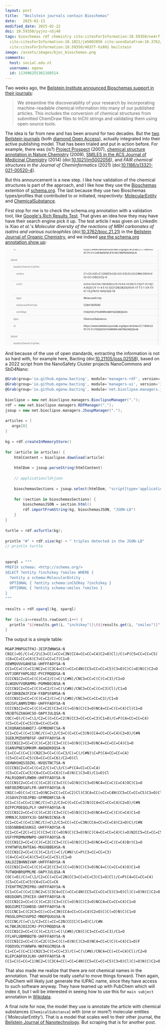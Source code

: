 ```yaml
---
layout: post
title:  "Beilstein journals contain Bioschemas"
date:   2025-02-13
modified_date: 2025-02-22
doi: 10.59350/yyjnz-n5j48
tags: bioschemas rdf chemistry cito:citesForInformation:10.59350/ne4rf-wey66 cito:citesForInformation:10.1186/s13321-021-00520-4
  cito:citesForInformation:10.1021/jm5002056 cito:usesDataFrom:10.3762/bjoc.21.21 cito:usesMethodIn:10.21105/joss.02558
  cito:citesForInformation:10.59350/40377-hz881 beilstein
image: /assets/images/bjoc_bioschemas.png
comments:
  host: social.edu.nl
  username: egonw
  id: 113996255362160514
---
```


Two weeks ago, the [Beilstein Institute announced Bioschemas support in their journals](https://www.beilstein-journals.org/bjoc/news/LAFGBV6PT5ASC5R7JOKSEXOQYM):

> We streamline the discoverability of your research by incorporating machine-readable chemical information into many of our published articles.
> This includes the conversion of chemical structures from submitted ChemDraw files to InChI strings and validating them using open-source tools.

The idea is far from new and has been around for two decades. But the [two Beilstein journals](https://scholia.toolforge.org/publisher/Q4881267)
(both [diamond Open Access](https://en.wikipedia.org/wiki/Diamond_open_access)), actually integrated into their active publishing model.
That has been trialed and put in action before. For example, there was (is?) [Project Prospect](https://doi.org/10.59350/ne4rf-wey66)
(2007), [chemical structure annotation in Nature Chemistry](https://chem-bla-ics.linkedchemistry.info/2009/03/19/nature-chemistry-improves-publishing.html)
(2009), [SMILES in the ACS Journal of Medicinal Chemistry](https://chem-bla-ics.linkedchemistry.info/2014/02/21/slow-publishing-innovation.html)
(2014) (doi:[10.1021/jm5002056](https://doi.org/10.1021/jm5002056)),
and *FAIR chemical structures in the Journal of Cheminformatics* (2021) (doi:[10.1186/s13321-021-00520-4](https://doi.org/10.1186/s13321-021-00520-4)).

But this announcement is a new step. I like how validation of the chemical structures is part of the approach, and I like
how they use the [Bioschemas](https://bioschemas.org/) extention of [schema.org](https://schema.org/). The last because
they use two Bioschemas types/profiles that contributed to or initiated, respectively: [MolecularEntity](https://bioschemas.org/profiles/MolecularEntity/0.5-RELEASE)
and [ChemicalSubstance](https://bioschemas.org/profiles/ChemicalSubstance/0.4-RELEASE).

First stop for me is to check the schema.org annotation with a validation tool, like [Google's Rich Results Test](https://search.google.com/test/rich-results).
That gives an idea how they may have have their search engine pick it up. The test article I was given on LinkedIn is
Xiao *et al.*'s *Molecular diversity of the reactions of MBH carbonates of isatins and various nucleophiles*
(doi:[10.3762/bjoc.21.21](https://doi.org/10.3762/bjoc.21.21)) in the [Beilstein Journal of Organic Chemistry](https://scholia.toolforge.org/venue/Q2894008),
and we indeed [see the schema.org annotation show up](https://search.google.com/test/rich-results/result?id=FRW9wBOpXtsMp9TLUV6SfQ):

![](/assets/images/bjoc_bioschemas.png)

And because of the use of open standards, extracting the information is not so hard with, for example here,
Bacting (doi:[10.21105/joss.02558](https://doi.org/10.21105/joss.02558)), based on a 2022 script from the NanoSafety Cluster
projects NanoCommons and SbD4Nano:

```groovy
@Grab(group='io.github.egonw.bacting', module='managers-rdf', version='1.0.4')
@Grab(group='io.github.egonw.bacting', module='managers-ui', version='1.0.4')
@Grab(group='io.github.egonw.bacting', module='net.bioclipse.managers.jsoup', version='1.0.4')

bioclipse = new net.bioclipse.managers.BioclipseManager(".");
rdf = new net.bioclipse.managers.RDFManager(".");
jsoup = new net.bioclipse.managers.JSoupManager(".");

articles = [
   args[0]
]

kg = rdf.createInMemoryStore()

for (article in articles) {
    htmlContent = bioclipse.download(article)

    htmlDom = jsoup.parseString(htmlContent)

    // application/ld+json

    bioschemasSections = jsoup.select(htmlDom, "script[type='application/ld+json']");

    for (section in bioschemasSections) {
        bioschemasJSON = section.html()
        rdf.importFromString(kg, bioschemasJSON, "JSON-LD")
    }
}

turtle = rdf.asTurtle(kg);

println "#" + rdf.size(kg) + " triples detected in the JSON-LD"
// println turtle


sparql = """
PREFIX schema: <http://schema.org/>
SELECT ?entity ?inchikey ?smiles WHERE {
  ?entity a schema:MolecularEntity .
  OPTIONAL { ?entity schema:inChIKey ?inchikey }
  OPTIONAL { ?entity schema:smiles ?smiles }
}
"""

results = rdf.sparql(kg, sparql)

for (i=1;i<=results.rowCount;i++) {
  println "${results.get(i, "inchikey")}\t${results.get(i, "smiles")}"
}
```

The output is a simple table:

```
MGAPJMNPGGTFHJ-JEIPZWNWSA-N     CN1C(=O)/C(=C/2\C3=CC(=CC=C3N(CC4=CC=CC=C4)C2=O)Cl)/C(=P(C5=CC=CC=C5)(C6=CC=CC=C6)C7=CC=CC=C7)C1=O
XEWMQVUVGAHESA-UHFFFAOYSA-N     CC1=CC=C(C=C1)NC2=C(C3C4=CC(=CC=C4N(CC5=CC=CC=C5)C3=O)C)C(=O)N(C)C2=O
UVTJORFYHPGJDZ-PYCFMQQDSA-N     CCCCN1C2=CC=C(C)C=C2/C(=C(\C#N)/CNC3=CC=C(C)C=C3)/C1=O
ILWGDUYVQRAMMG-PGMHBOJBSA-N     CCCCN1C2=CC=C(C)C=C2/C(=C(\C#N)/CNC3=CC=C(C=C3)Cl)/C1=O
CAFIBKBZWJFZCW-FXBPSFAMSA-N     CCCCN1C2=CC=C(C)C=C2/C(=C(\C#N)/CNC3=CC=CC=C3)/C1=O
UOJSFLANMVIMBV-UHFFFAOYSA-N     CCCCN1C2=CC=C(C)C=C2C(C3=C(C(=O)N(C)C3=O)NC4=CC=C(C=C4)Cl)C1=O
VNJBTGZXAGHCSO-OAPYJULQSA-N     COC(=O)/C(=C\1/C2=C(C=CC=C2)N(CC3=CC=CC=C3)C1=O)/C=P(C4=CC=CC=C4)(C5=CC=CC=C5)C6=CC=CC=C6
KJXQRAKSOANQTJ-GFMRDNFCSA-N     CC1=CC=C(C=C1)NC/C(=C\2/C3=C(C=CC=C3)N(CC4=CC=CC=C4)C2=O)/C#N
IGEBJMZDOPBFGF-UHFFFAOYSA-N     CCCCN1C2=CC=C(C)C=C2C(C3=C(C(=O)N(C)C3=O)NC4=CC=CC=C4)C1=O
SSANVPNESOMKOM-AWQADKOQSA-N     C1=CC=C(C=C1)CN2C3=CC=C(C=C3/C(=C(/C#N)\C=P(C4=CC=CC=C4)(C5=CC=CC=C5)C6=CC=CC=C6)/C2=O)Cl
GEHWHSHQSIOZKL-NVQSTNCTSA-N     CCCCN1C2=CC=C(C=C2/C(=C\3/C(=P(C4=CC=CC=C4)(C5=CC=CC=C5)C6=CC=CC=C6)C(=O)N(C)C3=O)/C1=O)Cl
PALRSQOHFLRWDH-UHFFFAOYSA-N     CCCCN1C2=CC=C(C)C=C2C(C3=C(C(=O)N(C)C3=O)NC4=CC=C(C=C4)OC)C1=O
KBFODZMDSAFLFR-UHFFFAOYSA-N     CN1C(=O)C(=C(C1=O)NC2=CC(=CC=C2)Cl)C3C4=CC(=CC=C4N(CC5=CC=CC=C5)C3=O)Cl
JCGAVVZYXDJPBU-GFMRDNFCSA-N     CC1=C(C=CC=C1)NC/C(=C\2/C3=C(C=CC=C3)N(CC4=CC=CC=C4)C2=O)/C#N
DZFPCPDEQGLPLY-UHFFFAOYSA-N     CCCCN1C2=CC=C(C)C=C2C(C3=C(C(=O)N(C)C3=O)NC4=CC=C(C)C=C4)C1=O
XMRNJCJUOXYXJU-DAFNUICNSA-N     CC1=CC=C(C=C1)NC/C(=C\2/C3=CC(=CC=C3N(CC4=CC=CC=C4)C2=O)C)/C#N
SSDSNBBHEUUKGI-UHFFFAOYSA-N     CC1=CC=C2C(=C1)C(C3=C(C(=O)N(C)C3=O)N(C)C4=CC=CC=C4)C(=O)N2CC5=CC=CC=C5
USFYPRDMNXMWPO-UHFFFAOYSA-N     CCCCN1C2=CC=C(C)C=C2C(C3=C(C(=O)N(C)C3=O)NC4=CC=C(C=C4)Br)C1=O
XYHTWFULRHTEAG-MUGXBBEHSA-N     CCCCN1C2=CC=C(C)C=C2/C(=C(/C#N)\C=P(C3=CC=CC=C3)(C4=CC=CC=C4)C5=CC=CC=C5)/C1=O
XALDZIBHNNIVAM-UHFFFAOYSA-N     CCCCN1C2=CC=C(C)C=C2C(C3=C(C(=O)N(C)C3=O)NC4=C(C=CC=C4)O)C1=O
TUTWQHBRQPMLME-OAPYJULQSA-N     COC(=O)/C(=C\1/C2=CC(=CC=C2N(CC3=CC=CC=C3)C1=O)Cl)/C=P(C4=CC=CC=C4)(C5=CC=CC=C5)C6=CC=CC=C6
IYEHFTMZZMIPRU-UHFFFAOYSA-N     CC1=CC=C(C=C1)NC2=C(C3C4=CC(=CC=C4N(CC5=CC=CC=C5)C3=O)Cl)C(=O)N(C)C2=O
KBSDGNPLIPXCEX-UHFFFAOYSA-N     CCCCN1C2=CC=C(C)C=C2C(C3=C(C(=O)N(C)C3=O)NCC4=CC=CC=C4)C1=O
BQGIUMITIGHBSD-UHFFFAOYSA-N     CCCCNC1=C(C2C3=CC(=CC=C3N(CC4=CC=CC=C4)C2=O)C)C(=O)N(C)C1=O
PNSOLOPHIVUPOZ-MNDPQUGUSA-N     CCCCNC/C(=C\1/C2=CC(=CC=C2N(CCCC)C1=O)C)/C#N
HLTBKJRJOIZCMJ-PYCFMQQDSA-N     CCCCN1C2=CC=C(C)C=C2/C(=C(\C#N)/CN(C)C3=CC=CC=C3)/C1=O
FFLHFLUBMRBQTB-UHFFFAOYSA-N     CCCCN1C2=CC=C(C=C2C(C3=C(C(=O)N(C)C3=O)NC4=CC=C(C)C=C4)C1=O)F
FOQOVOLYYARWPA-NKFKGCMQSA-N     C1=CC=C(C=C1)CN2C3=C(C=CC=C3)/C(=C(\C#N)/CNC4=CC(=CC=C4)Cl)/C2=O
KLEPCAQFOXJLNV-UHFFFAOYSA-N     CC1=C(C=CC=C1)NC2=C(C3C4=CC(=CC=C4N(CC5=CC=CC=C5)C3=O)Cl)C(=O)N(C)C2=O
```

That also made me realize that there are not chemical names in the annotation. That would be really useful to move things
forward. Then again, PubChem will likely just generate the IUPAC name, since they have access to such software anyway.
They have teamed up with PubChem which will index it, but I will be interested in seeing how to use this for
`main subject` annotation in [Wikidata](https://www.wikidata.org/wiki/Wikidata:WikiProject_Chemistry).

A final note for now, the model they use is annotate the article with chemical substances (`ChemicalSubstance`) with
(one or more?) molecular entities (`MolecularEntity'). That is a model that scales well to their other journal,
the [Beilstein Journal of Nanotechnology](https://scholia.toolforge.org/venue/Q814756). But scraping that is for another post.
